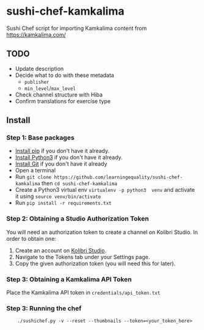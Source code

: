 # sushi-chef-kamkalima
Sushi Chef script for importing Kamkalima content from https://kamkalima.com/


## TODO
  - Update description
  - Decide what to do with these metadata
    - `publisher`
    -  `min_level`/`max_level`
  - Check channel structure with Hiba
  - Confirm translations for exercise type




## Install

### Step 1: Base packages

* [Install pip](https://pypi.python.org/pypi/pip) if you don't have it already.
* [Install Python3](https://www.python.org/downloads) if you don't have it already.
* [Install Git](https://git-scm.com/book/en/v2/Getting-Started-Installing-Git) if you don't have it already
* Open a terminal
* Run `git clone https://github.com/learningequality/sushi-chef-kamkalima` 
  then `cd sushi-chef-kamkalima`
* Create a Python3 virtual env `virtualenv -p python3  venv`
  and activate it using `source venv/bin/activate`
* Run `pip install -r requirements.txt`

### Step 2: Obtaining a Studio Authorization Token
You will need an authorization token to create a channel on Kolibri Studio.
In order to obtain one:

1. Create an account on [Kolibri Studio](https://studio.learningequality.org/).
2. Navigate to the Tokens tab under your Settings page.
3. Copy the given authorization token (you will need this for later).

### Step 3: Obtaining a Kamkalima API Token
Place the Kamkalima API token in `credentials/api_token.txt`


### Step 3: Running the chef
```
    ./sushichef.py -v --reset --thumbnails --token=<your_token_here>
```


